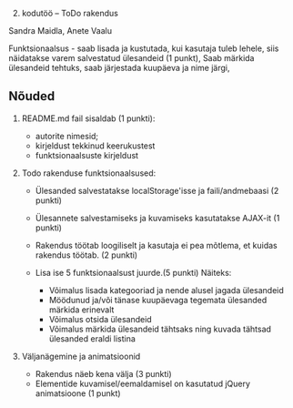 2. kodutöö – ToDo rakendus

Sandra Maidla, Anete Vaalu

Funktsionaalsus - saab lisada ja kustutada, kui kasutaja tuleb lehele, siis näidatakse varem salvestatud ülesandeid (1 punkt),  Saab märkida ülesandeid tehtuks, saab järjestada kuupäeva ja nime järgi,

## Nõuded


1. README.md fail sisaldab (1 punkti):
    * autorite nimesid; 
    * kirjeldust tekkinud keerukustest
    * funktsionaalsuste kirjeldust
1. Todo rakenduse funktsionaalsused:      
   
    * Ülesanded salvestatakse localStorage'isse ja faili/andmebaasi (2 punkti)
    * Ülesannete salvestamiseks ja kuvamiseks kasutatakse AJAX-it (1 punkti)
    
    * Rakendus töötab loogiliselt ja kasutaja ei pea mõtlema, et kuidas rakendus töötab. (2 punkti)

    * Lisa ise 5 funktsionaalsust juurde.(5 punkti)
      Näiteks: 
         * Võimalus lisada kategooriad ja nende alusel jagada ülesandeid
         * Möödunud ja/või tänase kuupäevaga tegemata ülesanded märkida erinevalt
         * Võimalus otsida ülesandeid
         * Võimalus märkida ülesandeid tähtsaks ning kuvada tähtsad ülesanded eraldi listina
         
1. Väljanägemine ja animatsioonid
    * Rakendus näeb kena välja (3 punkti)
    * Elementide kuvamisel/eemaldamisel on kasutatud jQuery animatsioone (1 punkt)
